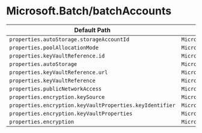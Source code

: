 # Microsoft.Batch/batchAccounts

| Default Path | Alias |
|---|---|
| `properties.autoStorage.storageAccountId` | `Microsoft.Batch/batchAccounts/autoStorage.storageAccountId` |
| `properties.poolAllocationMode` | `Microsoft.Batch/batchAccounts/poolAllocationMode` |
| `properties.keyVaultReference.id` | `Microsoft.Batch/batchAccounts/keyVaultReference.id` |
| `properties.autoStorage` | `Microsoft.Batch/batchAccounts/autoStorage` |
| `properties.keyVaultReference.url` | `Microsoft.Batch/batchAccounts/keyVaultReference.url` |
| `properties.keyVaultReference` | `Microsoft.Batch/batchAccounts/keyVaultReference` |
| `properties.publicNetworkAccess` | `Microsoft.Batch/batchAccounts/publicNetworkAccess` |
| `properties.encryption.keySource` | `Microsoft.Batch/batchAccounts/encryption.keySource` |
| `properties.encryption.keyVaultProperties.keyIdentifier` | `Microsoft.Batch/batchAccounts/encryption.keyVaultProperties.keyIdentifier` |
| `properties.encryption.keyVaultProperties` | `Microsoft.Batch/batchAccounts/encryption.keyVaultProperties` |
| `properties.encryption` | `Microsoft.Batch/batchAccounts/encryption` |

